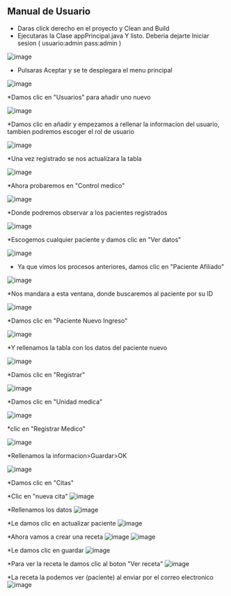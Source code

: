 ## Manual de Usuario

* Daras click derecho en el proyecto y Clean and Build
* Ejecutaras la Clase appPrincipal.java Y listo. Deberia dejarte Iniciar sesion ( usuario:admin pass:admin )

![image](https://github.com/Betinsky/Proyecto-Final/assets/168485195/d49cc9ce-816d-48a0-b5c7-725946ccf453)

* Pulsaras Aceptar y se te desplegara el menu principal

![image](https://github.com/Betinsky/Proyecto-Final/assets/168485195/133f0259-0b56-483f-a72d-d95287ff5a2e)


*Damos clic en "Usuarios" para añadir uno nuevo

![image](https://github.com/Betinsky/Proyecto-Final/assets/126542373/60be8510-ed45-46ce-9f5c-ffda7c8963d8)

*Damos clic en añadir y empezamos a rellenar la informacion del usuario, tambien podremos escoger el rol de usuario

![image](https://github.com/Betinsky/Proyecto-Final/assets/126542373/9a1da080-9868-4580-bf41-e9102bd13ab9)

*Una vez registrado se nos actualizara la tabla

![image](https://github.com/Betinsky/Proyecto-Final/assets/126542373/3d9c74c2-95c1-4a5e-8a88-3e8841c94db9)

*Ahora probaremos en "Control medico"

![image](https://github.com/Betinsky/Proyecto-Final/assets/126542373/9b878ea5-174a-4ada-a526-51f65c1bfc1f)

*Donde podremos observar a los pacientes registrados

![image](https://github.com/Betinsky/Proyecto-Final/assets/126542373/07952e43-c3db-4077-9ff3-5596fa2baf99)

*Escogemos cualquier paciente y damos clic en "Ver datos"

![image](https://github.com/Betinsky/Proyecto-Final/assets/126542373/b8f80bcb-1677-4ec9-ad35-988051dea2c4)


* Ya que vimos los procesos anteriores, damos clic en "Paciente Afiliado"
 
![image](https://github.com/Betinsky/Proyecto-Final/assets/126542373/a26530fb-7c18-4939-850d-00d923b9b100)

*Nos mandara a esta ventana, donde buscaremos al paciente por su ID

![image](https://github.com/Betinsky/Proyecto-Final/assets/126542373/ac094ba5-b314-47a3-af88-22641563b735)

*Damos clic en "Paciente Nuevo Ingreso"

![image](https://github.com/Betinsky/Proyecto-Final/assets/126542373/3ec3d382-0232-44d0-a3ee-94370265cae3)

*Y rellenamos la tabla con los datos del paciente nuevo

![image](https://github.com/Betinsky/Proyecto-Final/assets/126542373/a9749904-7bd7-42f1-a5ae-9a76e2cb32c5)

*Damos clic en "Registrar"

![image](https://github.com/Betinsky/Proyecto-Final/assets/126542373/7a3f01f3-22a8-45b9-812d-d3fbbc809a6e)

*Damos clic en "Unidad medica"

![image](https://github.com/Betinsky/Proyecto-Final/assets/126542373/b261b30b-a995-4d04-83c2-400e45f4b8ab)

*clic en "Registrar Medico"

![image](https://github.com/Betinsky/Proyecto-Final/assets/126542373/a87c5de6-92d8-4b99-a13a-50d088248363)


*Rellenamos la informacion>Guardar>OK

![image](https://github.com/Betinsky/Proyecto-Final/assets/126542373/26787745-baa8-4e8f-8bde-79357205eb19)

*Damos clic en "Citas"


*Clic en "nueva cita"
![image](https://github.com/Betinsky/Proyecto-Final/assets/126542373/505e26be-5c16-4752-97ec-5176e23acedc)

*Rellenamos los datos
![image](https://github.com/Betinsky/Proyecto-Final/assets/126542373/800bdfbf-d512-4678-b5f9-e3404c6d220b)

*Le damos clic en actualizar paciente
![image](https://github.com/Betinsky/Proyecto-Final/assets/126542373/fe7261a7-177b-49d0-9896-2711116870da)

*Ahora vamos a crear una receta
![image](https://github.com/Betinsky/Proyecto-Final/assets/126542373/2a0cc9bd-21ea-40c3-81fa-e3f721770596)
![image](https://github.com/Betinsky/Proyecto-Final/assets/126542373/0a9d7e54-7239-41d1-b865-df61c6450d4e)

*Le damos clic en guardar
![image](https://github.com/Betinsky/Proyecto-Final/assets/126542373/bd0df6e0-1079-467a-95ec-1997ab2327ce)





*Para ver la receta le damos clic al boton "Ver receta"
![image](https://github.com/Betinsky/Proyecto-Final/assets/126542373/35b3a129-120e-400f-9f13-00c82c59ef40)

*La receta la podemos ver (paciente) al enviar por el correo electronico 
![image](https://github.com/Betinsky/Proyecto-Final/assets/126542373/ab832b96-a87a-446c-8e72-83be637dd041)




